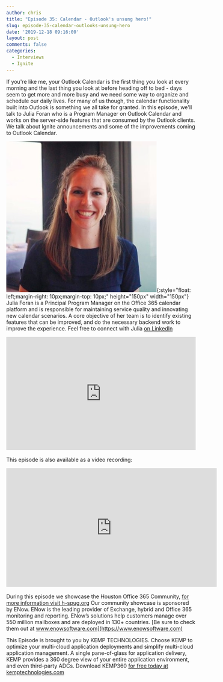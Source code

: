 ```yaml
---
author: chris
title: "Episode 35: Calendar - Outlook's unsung hero!"
slug: episode-35-calendar-outlooks-unsung-hero
date: '2019-12-18 09:16:00'
layout: post
comments: false
categories:
  - Interviews
  - Ignite
---
```


If you're like me, your Outlook Calendar is the first thing you look at every morning and the last thing you look at before heading off to bed - days seem to get more and more busy and we need some way to organize and schedule our daily lives. For many of us though, the calendar functionality built into Outlook is something we all take for granted. In this episode, we'll talk to Julia Foran who is a Program Manager on Outlook Calendar and works on the server-side features that are consumed by the Outlook clients. We talk about Ignite announcements and some of the improvements coming to Outlook Calendar.

![Julia](/images/uploads/2019/12/julia.jpg){:style="float: left;margin-right: 10px;margin-top: 10px;" height="150px" width="150px"} Julia Foran is a Principal Program Manager on the Office 365 calendar platform and is responsible for maintaining service quality and innovating new calendar scenarios. A core objective of her team is to identify existing features that can be improved, and do the necessary backend work to improve the experience. Feel free to connect with Julia [on LinkedIn](https://www.linkedin.com/in/juliaforan/)

<p><iframe width="100%" height="300" scrolling="no" frameborder="no" allow="autoplay" src="https://w.soundcloud.com/player/?url=https%3A//api.soundcloud.com/tracks/730172422&color=%23ff5500&auto_play=false&hide_related=false&show_comments=true&show_user=true&show_reposts=false&show_teaser=true&visual=true"></iframe></p>

This episode is also available as a video recording:

<p><iframe width="560" height="315" src="https://www.youtube.com/embed/b2wOzv5wJQQ" frameborder="0" allow="accelerometer; autoplay; encrypted-media; gyroscope; picture-in-picture" allowfullscreen></iframe></p>

During this episode we showcase the Houston Office 365 Community, [for more information visit h-spug.org](http://h-spug.org/) Our community showcase is sponsored by ENow. ENow is the leading provider of Exchange, hybrid and Office 365 monitoring and reporting. ENow’s solutions help customers manage over 550 million mailboxes and are deployed in 130+ countries. [Be sure to check them out at www.enowsoftware.com](https://www.enowsoftware.com)

This Episode is brought to you by KEMP TECHNOLOGIES. Choose KEMP to optimize your multi-cloud application deployments and simplify multi-cloud application management. A single pane-of-glass for application delivery, KEMP provides a 360 degree view of your entire application environment, and even third-party ADCs. Download KEMP360 [for free today at kemptechnologies.com](https://kempte.ch/2MYXjew)
